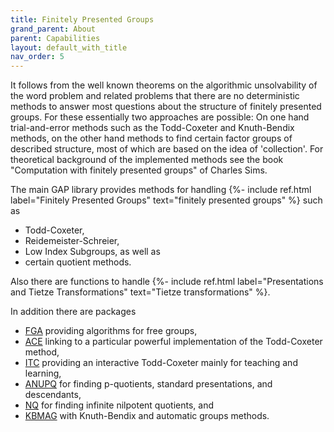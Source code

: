 ```yaml
---
title: Finitely Presented Groups
grand_parent: About
parent: Capabilities
layout: default_with_title
nav_order: 5
---
```


  It follows from the well known theorems on the algorithmic unsolvability
  of the word problem and related problems that there are no deterministic
  methods to answer most questions about the structure of finitely
  presented groups. For these essentially two approaches are possible:
  On one hand trial-and-error methods such as the Todd-Coxeter and
  Knuth-Bendix methods, on the other hand methods to find certain factor
  groups of described structure, most of which are based on the idea of
  'collection'. For theoretical background of the implemented methods see
  the book "Computation with finitely presented groups" of Charles Sims.

  The main GAP library provides methods for handling
  {%- include ref.html label="Finitely Presented Groups" text="finitely&nbsp;presented&nbsp;groups" %} such as
  - Todd-Coxeter,
  - Reidemeister-Schreier,
  - Low Index Subgroups, as well as
  - certain quotient methods.

  Also there are functions to handle
  {%- include ref.html label="Presentations and Tietze Transformations" text="Tietze&nbsp;transformations" %}.

  In addition there are packages 

  - [FGA](http://www.icm.tu-bs.de/ag_algebra/software/FGA/) providing algorithms for
    free groups,
  - [ACE](https://gap-packages.github.io/ace) linking to a particular
    powerful implementation of the Todd-Coxeter method,
  - [ITC](https://gap-packages.github.io/itc/) providing an interactive
    Todd-Coxeter mainly for teaching and learning,
  - [ANUPQ](https://gap-packages.github.io/anupq/) for finding
    p-quotients, standard presentations, and descendants,
  - [NQ](https://gap-packages.github.io/nq/) for finding infinite
    nilpotent quotients, and
  - [KBMAG](https://gap-packages.github.io/kbmag) with Knuth-Bendix
    and automatic groups methods. 
